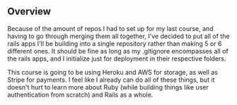 ## Overview
Because of the amount of repos I had to set up for my last course, and having to go through merging them all together, I've decided to put all of the rails apps I'll be building into a single repository rather than making 5 or 6 different ones. It should be fine as long as my .gitignore encompasses all of the rails apps, and I initialize just for deployment in their respective folders.

This course is going to be using Heroku and AWS for storage, as well as Stripe for payments. I feel like I already can do all of these things, but it doesn't hurt to learn more about Ruby (while building things like user authentication from scratch) and Rails as a whole. 
